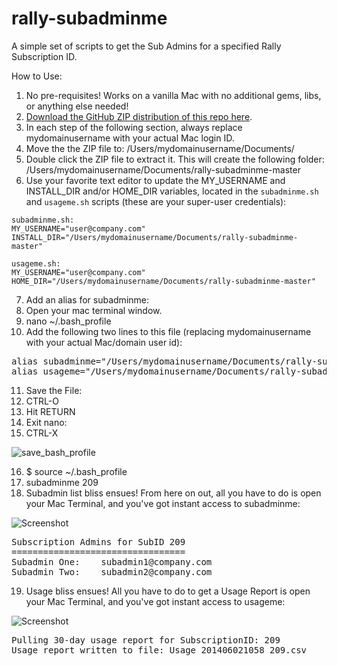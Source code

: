 rally-subadminme
================

A simple set of scripts to get the Sub Admins for a specified Rally Subscription ID.

How to Use:

1. No pre-requisites! Works on a vanilla Mac with no additional gems, libs, or anything else needed!
2. [Download the GitHub ZIP distribution of this repo here](https://github.com/markwilliams970/rally-subadminme/archive/master.zip).
3. In each step of the following section, always replace mydomainusername with your actual Mac login ID.
3. Move the the ZIP file to: /Users/mydomainusername/Documents/
4. Double click the ZIP file to extract it. This will create the following folder: /Users/mydomainusername/Documents/rally-subadminme-master
5. Use your favorite text editor to update the MY_USERNAME and INSTALL_DIR and/or HOME_DIR variables,
located in the `subadminme.sh` and `usageme.sh` scripts (these are your super-user credentials):

```
subadminme.sh:
MY_USERNAME="user@company.com"
INSTALL_DIR="/Users/mydomainusername/Documents/rally-subadminme-master"
```

```
usageme.sh:
MY_USERNAME="user@company.com"
HOME_DIR="/Users/mydomainusername/Documents/rally-subadminme-master"
```


7. Add an alias for subadminme:
8. Open your mac terminal window.
9. nano ~/.bash_profile
10. Add the following two lines to this file (replacing mydomainusername with your actual Mac/domain user id):
<pre>
alias subadminme="/Users/mydomainusername/Documents/rally-subadminme-master/subadminme.sh"
alias usageme="/Users/mydomainusername/Documents/rally-subadminme-master/usageme.sh"
</pre>

11. Save the File:
12. CTRL-O
13. Hit RETURN
14. Exit nano:
15. CTRL-X

![save_bash_profile](https://raw.githubusercontent.com/markwilliams970/rally-subadminme/master/images/screenshot2.png)

16. $ source ~/.bash_profile 
17. subadminme 209
18. Subadmin list bliss ensues! From here on out, all you have to do is open your Mac Terminal, and you've got instant access to subadminme:

![Screenshot](https://raw.githubusercontent.com/markwilliams970/rally-subadminme/master/images/screenshot1.png)

<pre>
Subscription Admins for SubID 209
=================================
Subadmin One:    subadmin1@company.com
Subadmin Two:    subadmin2@company.com
</pre>

19. Usage bliss ensues! All you have to do to get a Usage Report is open your Mac Terminal,
and you've got instant access to usageme:

![Screenshot](https://raw.githubusercontent.com/markwilliams970/rally-subadminme/master/images/screenshot3.png)

<pre>
Pulling 30-day usage report for SubscriptionID: 209
Usage report written to file: Usage_201406021058_209.csv
</pre>